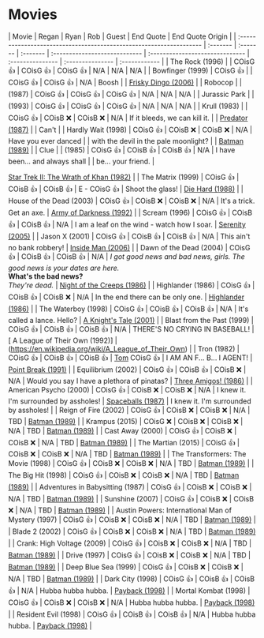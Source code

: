 # Movies

| Movie                                                               | Regan    | Ryan     | Rob      | Guest                         | End Quote                       | End Quote Origin |
| :------------------------------------------------------------------ | :------- | :------- | :------- | :---------------------------- | :------------------------------ | :--------------- | :--------------- | :------------ |
| The Rock (1996)                                                     |
| COisG 👍                                                            | COisG 👍 | COisG 👍 | N/A      | N/A                           | N/A                             |                  | Bowfinger (1999) | COisG 👍      |
| COisG 👍                                                            | COisG 👍 | N/A      | Boosh    |
| [Frisky Dingo (2006)](https://en.wikipedia.org/wiki/Frisky_Dingo)   |          | Robocop  |
| (1987)                                                              | COisG 👍 | COisG 👍 | COisG 👍 | N/A                           | N/A                             | N/A              |                  | Jurassic Park |
| (1993)                                                              | COisG 👍 | COisG 👍 | COisG 👍 | N/A                           | N/A                             | N/A              |                  | Krull (1983)  |
| COisG 👍                                                            | COisB ❌ | COisB ❌ | N/A      | If it bleeds, we can kill it. |
| [Predator (1987)](<https://en.wikipedia.org/wiki/Predator_(film)>)  |          | Can't    |
| Hardly Wait (1998)                                                  | COisG 👍 | COisB ❌ | COisB ❌ | N/A                           | Have you ever danced            |
| with the devil in the pale moonlight?                               |
| [Batman (1989)](<https://en.wikipedia.org/wiki/Batman_(1989_film)>) |          | Clue     |
| (1985)                                                              | COisG 👍 | COisB 👍 | COisB 👍 | N/A                           | I have been... and always shall |
| be... your friend.                                                  |

[Star Trek II: The Wrath of Khan (1982)](https://en.wikipedia.org/wiki/Star_Trek_II:_The_Wrath_of_Khan)
| | The Matrix (1999) | COisG 👍 | COisB 👍 | COisB 👍 | E - COisG 👍 | Shoot
the glass! | [Die Hard (1988)](https://en.wikipedia.org/wiki/Die_Hard) | | House
of the Dead (2003) | COisG 👍 | COisB ❌ | COisB ❌ | N/A | It's a trick. Get an
axe. | [Army of Darkness (1992)](https://en.wikipedia.org/wiki/Army_of_Darkness)
| | Scream (1996) | COisG 👍 | COisB 👍 | COisB 👍 | N/A | I am a leaf on the
wind - watch how I soar. |
[Serenity (2005)](<https://en.wikipedia.org/wiki/Serenity_(2005_film)>) | |
Jason X (2001) | COisG 👍 | COisB 👍 | COisB 👍 | N/A | This ain't no bank
robbery! | [Inside Man (2006)](https://en.wikipedia.org/wiki/Inside_Man) | |
Dawn of the Dead (2004) | COisG 👍 | COisB 👍 | COisB 👍 | N/A | _I got good
news and bad news, girls. The good news is your dates are here._ <br> **What's
the bad news?** <br> _They're dead._ |
[Night of the Creeps (1986)](https://en.wikipedia.org/wiki/Night_of_the_Creeps)
| | Highlander (1986) | COisG 👍 | COisB 👍 | COisB ❌ | N/A | In the end there
can be only one. |
[Highlander (1986)](<https://en.wikipedia.org/wiki/Highlander_(film)>) | | The
Waterboy (1998) | COisG 👍 | COisB 👍 | COisB 👍 | N/A | It's called a lance.
Hello? |
[A Knight's Tale (2001)](https://en.wikipedia.org/wiki/A_Knight%27s_Tale) | |
Blast from the Past (1999) | COisG 👍 | COisB 👍 | COisB 👍 | N/A | THERE'S NO
CRYING IN BASEBALL! | [ A League of Their Own (1992)] |
(https://en.wikipedia.org/wiki/A_League_of_Their_Own) | | Tron (1982) | COisG 👍
| COisB 👍 | COisB 👍 | [Tom](https://thetomcastpopcast.transistor.fm/) COisG 👍
| I AM AN F... B... I AGENT! |
[Point Break (1991)](<https://en.wikipedia.org/wiki/Point_Break_(2015_film)>) |
| Equilibrium (2002) | COisG 👍 | COisB 👍 | COisB ❌ | N/A | Would you say I
have a plethora of pinatas? |
[Three Amigos! (1986)](https://en.wikipedia.org/wiki/Three_Amigos) | | American
Psycho (2000) | COisG 👍 | COisB ❌ | COisB ❌ | N/A | I knew it. I'm surrounded
by assholes! | [Spaceballs (1987)](https://en.wikipedia.org/wiki/Spaceballs) | I
knew it. I'm surrounded by assholes! | | Reign of Fire (2002) | COisG 👍 | COisB
❌ | COisB ❌ | N/A | TBD |
[Batman (1989)](<https://en.wikipedia.org/wiki/Predator_(film)>) | | Krampus
(2015) | COisG ❌ | COisB ❌ | COisB ❌ | N/A | TBD |
[Batman (1989)](<https://en.wikipedia.org/wiki/Predator_(film)>) | | Cast Away
(2000) | COisG 👍 | COisB ❌ | COisB ❌ | N/A | TBD |
[Batman (1989)](<https://en.wikipedia.org/wiki/Predator_(film)>) | | The Martian
(2015) | COisG 👍 | COisB ❌ | COisB ❌ | N/A | TBD |
[Batman (1989)](<https://en.wikipedia.org/wiki/Predator_(film)>) | | The
Transformers: The Movie (1998) | COisG 👍 | COisB ❌ | COisB ❌ | N/A | TBD |
[Batman (1989)](<https://en.wikipedia.org/wiki/Predator_(film)>) | | The Big Hit
(1998) | COisG 👍 | COisB ❌ | COisB ❌ | N/A | TBD |
[Batman (1989)](<https://en.wikipedia.org/wiki/Predator_(film)>) | | Adventures
in Babysitting (1987) | COisG 👍 | COisB ❌ | COisB ❌ | N/A | TBD |
[Batman (1989)](<https://en.wikipedia.org/wiki/Predator_(film)>) | | Sunshine
(2007) | COisG 👍 | COisB ❌ | COisB ❌ | N/A | TBD |
[Batman (1989)](<https://en.wikipedia.org/wiki/Predator_(film)>) | | Austin
Powers: International Man of Mystery (1997) | COisG 👍 | COisB ❌ | COisB ❌ |
N/A | TBD | [Batman (1989)](<https://en.wikipedia.org/wiki/Predator_(film)>) | |
Blade 2 (2002) | COisG 👍 | COisB ❌ | COisB ❌ | N/A | TBD |
[Batman (1989)](<https://en.wikipedia.org/wiki/Predator_(film)>) | | Crank: High
Voltage (2009) | COisG 👍 | COisB ❌ | COisB ❌ | N/A | TBD |
[Batman (1989)](<https://en.wikipedia.org/wiki/Predator_(film)>) | | Drive
(1997) | COisG 👍 | COisB ❌ | COisB ❌ | N/A | TBD |
[Batman (1989)](<https://en.wikipedia.org/wiki/Predator_(film)>) | | Deep Blue
Sea (1999) | COisG 👍 | COisB ❌ | COisB ❌ | N/A | TBD |
[Batman (1989)](<https://en.wikipedia.org/wiki/Predator_(film)>) | | Dark City
(1998) | COisG 👍 | COisB 👍 | COisB 👍 | N/A | Hubba hubba hubba. |
[Payback (1998)](<https://en.wikipedia.org/wiki/Payback_(1999_film)>) | | Mortal
Kombat (1998) | COisG 👍 | COisB ❌ | COisB ❌ | N/A | Hubba hubba hubba. |
[Payback (1998)](<https://en.wikipedia.org/wiki/Payback_(1999_film)>) | |
Resident Evil (1998) | COisG 👍 | COisB 👍 | COisB 👍 | N/A | Hubba hubba hubba.
| [Payback (1998)](<https://en.wikipedia.org/wiki/Payback_(1999_film)>) |
